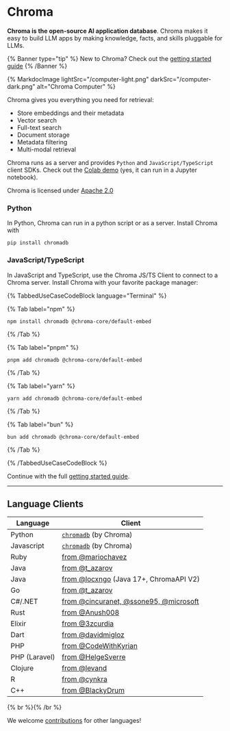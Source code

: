 # Chroma

**Chroma is the open-source AI application database**. Chroma makes it easy to build LLM apps by making knowledge, facts, and skills pluggable for LLMs.

{% Banner type="tip" %}
New to Chroma? Check out the [getting started guide](./getting-started)
{% /Banner %}

{% MarkdocImage lightSrc="/computer-light.png" darkSrc="/computer-dark.png" alt="Chroma Computer" %}

Chroma gives you everything you need for retrieval:

- Store embeddings and their metadata
- Vector search
- Full-text search
- Document storage
- Metadata filtering
- Multi-modal retrieval

Chroma runs as a server and provides `Python` and `JavaScript/TypeScript` client SDKs. Check out the [Colab demo](https://colab.research.google.com/drive/1QEzFyqnoFxq7LUGyP1vzR4iLt9PpCDXv?usp=sharing) (yes, it can run in a Jupyter notebook).

Chroma is licensed under [Apache 2.0](https://github.com/chroma-core/chroma/blob/main/LICENSE)

### Python
In Python, Chroma can run in a python script or as a server. Install Chroma with

```shell
pip install chromadb
```

### JavaScript/TypeScript
In JavaScript and TypeScript, use the Chroma JS/TS Client to connect to a Chroma server. Install Chroma with your favorite package manager:

{% TabbedUseCaseCodeBlock language="Terminal" %}

{% Tab label="npm" %}
```terminal
npm install chromadb @chroma-core/default-embed
```
{% /Tab %}

{% Tab label="pnpm" %}
```terminal
pnpm add chromadb @chroma-core/default-embed
```
{% /Tab %}

{% Tab label="yarn" %}
```terminal
yarn add chromadb @chroma-core/default-embed
```
{% /Tab %}

{% Tab label="bun" %}
```terminal
bun add chromadb @chroma-core/default-embed
```
{% /Tab %}

{% /TabbedUseCaseCodeBlock %}


Continue with the full [getting started guide](./getting-started).


***

## Language Clients

| Language      | Client                                                                                                                   |
|---------------|--------------------------------------------------------------------------------------------------------------------------|
| Python        | [`chromadb`](https://pypistats.org/packages/chromadb) (by Chroma)                                                        |
| Javascript    | [`chromadb`](https://www.npmjs.com/package/chromadb) (by Chroma)                                                         |
| Ruby          | [from @mariochavez](https://github.com/mariochavez/chroma)                                                               |
| Java          | [from @t_azarov](https://github.com/amikos-tech/chromadb-java-client)                                                    |
| Java          | [from @locxngo](https://github.com/locxngo/chroma-client) (Java 17+, ChromaAPI V2)                                       |
| Go            | [from @t_azarov](https://github.com/amikos-tech/chroma-go)                                                               |
| C#/.NET       | [from @cincuranet, @ssone95, @microsoft](https://github.com/ssone95/ChromaDB.Client)                                     |
| Rust          | [from @Anush008](https://crates.io/crates/chromadb)                                                                      |
| Elixir        | [from @3zcurdia](https://hex.pm/packages/chroma/)                                                                        |
| Dart          | [from @davidmigloz](https://pub.dev/packages/chromadb)                                                                   |
| PHP           | [from @CodeWithKyrian](https://github.com/CodeWithKyrian/chromadb-php)                                                   |
| PHP (Laravel) | [from @HelgeSverre](https://github.com/helgeSverre/chromadb)                                                             |
| Clojure       | [from @levand](https://github.com/levand/clojure-chroma-client)                                                          |
| R             | [from @cynkra](https://cynkra.github.io/rchroma/)                                                                       |
| C++           | [from @BlackyDrum](https://github.com/BlackyDrum/chromadb-cpp)                                                           |


{% br %}{% /br %}

We welcome [contributions](./contributing) for other languages!

